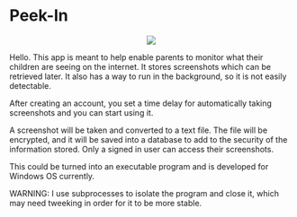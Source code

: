 # Peek-In

<p align="center">
  <img src="https://user-images.githubusercontent.com/34344118/172986936-47beb405-a5d4-4f88-8fca-facb37ad94fd.png"/>
</p>

Hello. This app is meant to help enable parents to monitor what their children are seeing on the internet.  It stores screenshots which can be retrieved later.  It also has a way to run
in the background, so it is not easily detectable.

After creating an account, you set a time delay 
for automatically taking screenshots and you can start using it.

A screenshot will be taken and converted to a text file.  The file will be encrypted,
and it will be saved into a database to add to the security of the information stored.
Only a signed in user can access their screenshots.

This could be turned into an executable program and is developed for Windows OS currently.

WARNING:
I use subprocesses to isolate the program and close it, which may need tweeking in order for it to be more stable.
